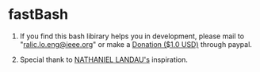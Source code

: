 # fastBash

1. If you find this bash libirary helps you in development, please mail to "ralic.lo.eng@ieee.org" or make a [Donation ($1.0 USD)](https://goo.gl/BTFKsk) through paypal.  
 
2. Special thank to <a href="https://natelandau.com/nathaniel-landau-resume"> NATHANIEL LANDAU's</a> inspiration.
